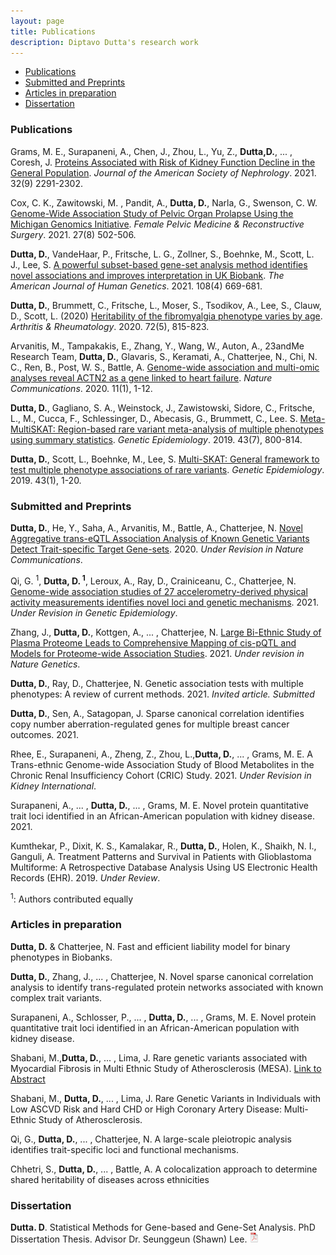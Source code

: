 ```yaml
---
layout: page
title: Publications
description: Diptavo Dutta's research work
---
```


<div class="navbar">
    <div class="navbar-inner">
        <ul class="nav">
            <li><a href="#articles">Publications</a></li>
            <li><a href="#submitted">Submitted and Preprints </a></li>
            <li><a href="#Working">Articles in preparation</a></li>            
            <li><a href="#dissertation">Dissertation</a></li>
        </ul>
    </div>
</div>


### <a name="articles"></a> Publications

 
Grams, M. E., Surapaneni, A., Chen, J., Zhou, L., Yu, Z., **Dutta,D.**, ... , Coresh, J. [Proteins Associated with Risk of Kidney Function Decline in the General Population](https://jasn.asnjournals.org/content/32/9/2291). *Journal of the American Society of Nephrology*. 2021. 32(9) 2291-2302.

Cox, C. K., Zawitowski, M. , Pandit, A., **Dutta, D.**, Narla, G., Swenson, C. W. [Genome-Wide Association Study of Pelvic Organ Prolapse Using the Michigan Genomics Initiative](https://journals.lww.com/fpmrs/Abstract/2021/08000/Genome_Wide_Association_Study_of_Pelvic_Organ.7.aspx). *Female Pelvic Medicine & Reconstructive Surgery*. 2021. 27(8) 502-506.

**Dutta, D.**, VandeHaar, P., Fritsche, L. G., Zollner, S., Boehnke, M., Scott, L. J., Lee, S. [A powerful subset-based gene-set analysis method identifies novel associations and improves interpretation in UK Biobank](https://www.sciencedirect.com/science/article/abs/pii/S0002929721000586). *The American Journal of Human Genetics*. 2021. 108(4) 669-681. 

**Dutta, D.**, Brummett, C., Fritsche, L., Moser, S., Tsodikov, A., Lee, S., Clauw, D., Scott, L. (2020) [Heritability of the fibromyalgia phenotype varies by age](https://onlinelibrary.wiley.com/doi/abs/10.1002/art.41171). *Arthritis & Rheumatology*. 2020. 72(5), 815-823.

Arvanitis, M., Tampakakis, E., Zhang, Y., Wang, W., Auton, A., 23andMe Research Team, **Dutta, D.**, Glavaris, S., Keramati, A., Chatterjee, N., Chi, N. C., Ren, B., Post, W. S., Battle, A. [Genome-wide association and multi-omic analyses reveal ACTN2 as a gene linked to heart failure](https://www.nature.com/articles/s41467-020-14843-7). *Nature Communications*. 2020. 11(1), 1-12.

**Dutta, D.**, Gagliano, S. A., Weinstock, J., Zawistowski, Sidore, C., Fritsche, L., M., Cucca, F., Schlessinger, D., Abecasis, G., Brummett, C.,  Lee. S. [Meta-MultiSKAT: Region-based rare variant meta-analysis of multiple phenotypes using summary statistics](https://www.ncbi.nlm.nih.gov/pmc/articles/PMC7006736/). *Genetic Epidemiology*. 2019. 43(7), 800-814.

**Dutta, D.**, Scott, L., Boehnke, M., Lee, S. [Multi-SKAT: General framework to test multiple phenotype associations of rare variants](https://pubmed.ncbi.nlm.nih.gov/30298564/]).  *Genetic Epidemiology*. 2019. 43(1), 1-20.

  

### <a name="submitted"></a> Submitted and Preprints

**Dutta, D.**, He, Y., Saha, A., Arvanitis, M., Battle, A., Chatterjee, N. [Novel Aggregative trans-eQTL Association Analysis of Known Genetic Variants Detect Trait-specific Target Gene-sets](https://www.medrxiv.org/content/10.1101/2020.09.29.20204388v2).  2020. *Under Revision in Nature Communications*.

Qi, G. <sup> 1</sup>, **Dutta, D.<sup> 1</sup>**, Leroux, A., Ray, D., Crainiceanu, C., Chatterjee, N. [Genome-wide association studies of 27 accelerometry-derived physical activity measurements identifies novel loci and genetic mechanisms](https://www.medrxiv.org/content/10.1101/2021.02.15.21251499v2). 2021. *Under Revision in Genetic Epidemiology*.

Zhang, J., **Dutta, D.**, Kottgen, A., ... , Chatterjee, N. [Large Bi-Ethnic Study of Plasma Proteome Leads to Comprehensive Mapping of cis-pQTL and Models for Proteome-wide Association Studies](https://www.biorxiv.org/content/10.1101/2021.03.15.435533v1.abstract). 2021. *Under revision in Nature Genetics*.

**Dutta, D.**, Ray, D., Chatterjee, N. Genetic association tests with multiple phenotypes: A review of current methods. 2021. *Invited article. Submitted*

**Dutta, D.**, Sen, A., Satagopan, J. Sparse canonical correlation identifies copy number aberration-regulated genes for multiple breast cancer outcomes. 2021.

Rhee, E., Surapaneni, A., Zheng, Z., Zhou, L.,**Dutta, D.**, ... , Grams, M. E. A Trans-ethnic Genome-wide Association Study of Blood Metabolites in the Chronic Renal Insufficiency Cohort (CRIC) Study. 2021. *Under Revision in Kidney International*.

Surapaneni, A., ... , **Dutta, D.**, ... , Grams, M. E. Novel protein quantitative trait loci identified in an African-American population with kidney disease. 2021.

Kumthekar, P., Dixit, K. S., Kamalakar, R., **Dutta, D.**, Holen, K., Shaikh, N. I., Ganguli, A. Treatment Patterns and Survival in Patients with Glioblastoma Multiforme: A Retrospective Database Analysis Using US Electronic Health Records (EHR). 2019. *Under Review*.

<sup>1</sup>: Authors contributed equally

### <a name="Working"></a> Articles in preparation

**Dutta, D.** & Chatterjee, N. Fast and efficient liability model for binary phenotypes in Biobanks.

**Dutta, D.**, Zhang, J., ... , Chatterjee, N. Novel sparse canonical correlation analysis to identify trans-regulated protein networks associated with known complex trait variants.

Surapaneni, A., Schlosser, P., ... , **Dutta, D.**, ... , Grams, M. E. Novel protein quantitative trait loci identified in an African-American population with kidney disease.

Shabani, M.,**Dutta, D.**, ... , Lima, J. Rare genetic variants associated with Myocardial Fibrosis in Multi Ethnic Study of Atherosclerosis (MESA). [Link to Abstract](https://www.jacc.org/doi/full/10.1016/S0735-1097%2821%2902202-6)

Shabani, M., **Dutta, D.**, ... , Lima, J. Rare Genetic Variants in Individuals with Low ASCVD Risk and Hard CHD or High Coronary Artery Disease: Multi-Ethnic Study of Atherosclerosis.

Qi, G., **Dutta, D.**, ... , Chatterjee, N. A large-scale pleiotropic analysis identifies trait-specific loci and functional mechanisms.

Chhetri, S., **Dutta, D.**, ... , Battle, A. A colocalization approach to determine shared heritability of diseases across ethnicities


### <a name="dissertation"></a> Dissertation


**Dutta. D**. Statistical Methods for Gene-based and Gene-Set Analysis. PhD Dissertation Thesis. Advisor Dr. Seunggeun (Shawn) Lee. [![pdf](icons16/pdf-icon.png)](diptavo_1.pdf)








